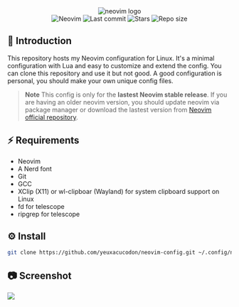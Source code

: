 <div align="center">
  <img alt="neovim logo" src="https://i.imgur.com/pzjkcPP.png" />
</div>

<div align="center">
  <img alt="Neovim" src="https://img.shields.io/github/v/release/neovim/neovim?style=for-the-badge&logo=neovim&color=C9CBFF&logoColor=57A143&labelColor=302D41&include_prerelease&sort=semver" />
  <img alt="Last commit" src="https://img.shields.io/github/last-commit/yeuxacucodon/neovim-config?style=for-the-badge&logo=github&color=8bd5ca&logoColor=D9E0EE&labelColor=302D41" />
  <img alt="Stars" src="https://img.shields.io/github/stars/yeuxacucodon/neovim-config?style=for-the-badge&logo=startrek&color=c69ff5&logoColor=FFE200&labelColor=302D41" />
  <img alt="Repo size" src="https://img.shields.io/github/repo-size/yeuxacucodon/neovim-config?color=%23DDB6F2&label=SIZE&logo=onlyoffice&style=for-the-badge&logoColor=D9E0EE&labelColor=302D41" />
</div>

## 🚀 Introduction

This repository hosts my Neovim configuration for Linux. It's a minimal configuration with Lua and easy to customize and extend the config. You can clone this repository and use it but not good. A good configuration is personal, you should make your own unique config files.

> **Note**
> This config is only for the **lastest Neovim stable release**. If you are having an older neovim version, you should update neovim via package manager or download the lastest version from [Neovim official repository](https://github.com/neovim/neovim).


## ⚡️ Requirements

- Neovim
- A Nerd font
- Git
- GCC
- XClip (X11) or wl-clipboar (Wayland) for system clipboard support on Linux
- fd for telescope
- ripgrep for telescope

## ⚙️ Install

```bash
git clone https://github.com/yeuxacucodon/neovim-config.git ~/.config/nvim
```

## 📷 Screenshot
![](https://i.imgur.com/v1JX5u4.png)
